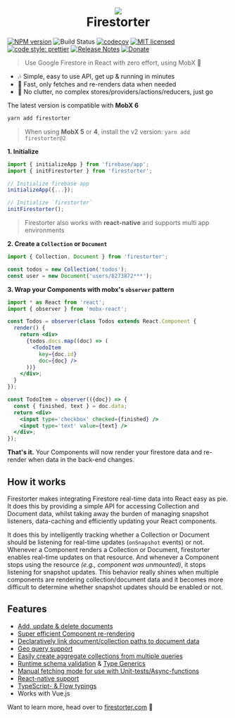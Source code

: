 <!-- prettier-ignore -->
<h1 align="center">
  <img src="./docs/_media/logo.jpg" /><br>
  Firestorter
</h1>

<span class="badge-npmversion"><a href="https://www.npmjs.com/package/firestorter" title="View this project on NPM"><img src="https://img.shields.io/npm/v/firestorter.svg" alt="NPM version" /></a></span>
![Build Status](https://github.com/IjzerenHein/firestorter/workflows/build/badge.svg)
[![codecov](https://codecov.io/gh/IjzerenHein/firestorter/branch/master/graph/badge.svg)](https://codecov.io/gh/IjzerenHein/firestorter)
[![MIT licensed](https://img.shields.io/badge/license-MIT-blue.svg)](https://raw.githubusercontent.com/IjzerenHein/firestorter/master/LICENSE.txt)
[![code style: prettier](https://img.shields.io/badge/code_style-prettier-ff69b4.svg)](https://github.com/prettier/prettier)
[![Release Notes](https://release-notes.com/badges/v1.svg)](https://release-notes.com/@IjzerenHein/Firestorter)
[![Donate](https://img.shields.io/badge/Donate-PayPal-green.svg)](https://www.paypal.com/cgi-bin/webscr?cmd=_s-xclick&hosted_button_id=C7KAZKHW6MXYL)

> Use Google Firestore in React with zero effort, using MobX 🤘

* 🎶 Simple, easy to use API, get up & running in minutes
* 🚀 Fast, only fetches and re-renders data when needed
* 🤘 No clutter, no complex stores/providers/actions/reducers, just go

The latest version is compatible with **MobX 6**

```sh
yarn add firestorter
```

> When using **MobX 5** or **4**, install the v2 version: `yarn add firestorter@2`

**1. Initialize**

```js
import { initializeApp } from 'firebase/app';
import { initFirestorter } from 'firestorter';

// Initialize firebase app
initializeApp({...});

// Initialize `firestorter`
initFirestorter();
```
> Firestorter also works with **react-native** and supports multi app environments

**2. Create a `Collection` or `Document`**

```js
import { Collection, Document } from 'firestorter';

const todos = new Collection('todos');
const user = new Document('users/8273872***');
```

**3. Wrap your Components with mobx's `observer` pattern**
```jsx
import * as React from 'react';
import { observer } from 'mobx-react';

const Todos = observer(class Todos extends React.Component {
  render() {
    return <div>
      {todos.docs.map((doc) => (
        <TodoItem
          key={doc.id}
          doc={doc} />
      ))}
    </div>;
  }
});

const TodoItem = observer(({doc}) => {
  const { finished, text } = doc.data;
  return <div>
    <input type='checkbox' checked={finished} />
    <input type='text' value={text} />
  </div>;
});
```

**That's it.** Your Components will now render your firestore data
and re-render when data in the back-end changes.

## How it works

Firestorter makes integrating Firestore real-time data into React easy as pie. It does this by providing a simple API for accessing Collection and Document data, whilst taking away the burden of managing snapshot listeners, data-caching and efficiently updating your React components.

It does this by intelligently tracking whether a Collection or Document should be listening for real-time updates (`onSnapshot` events) or not. Whenever a Component renders a Collection or Document, firestorter enables real-time updates on that resource. And whenever a Component stops using the resource _(e.g., component was unmounted)_, it stops listening for snapshot updates. This behavior really shines when multiple components are rendering collection/document data and it becomes more difficult to determine whether snapshot updates should be enabled or not.

## Features

- [Add, update & delete documents](https://ijzerenhein.github.io/firestorter/#/./guides/AddUpdateDelete.md)
- [Super efficient Component re-rendering](https://ijzerenhein.github.io/firestorter/#/./guides/FetchingData.md#automatic-fetching)
- [Declaratively link document/collection paths to document data](https://ijzerenhein.github.io/firestorter/#/./guides/SourcesPathsAndReferences.md#reactive-path-functions)
- [Geo query support](https://ijzerenhein.github.io/firestorter/#/./guides/GeoQueries.md)
- [Easily create aggregate collections from multiple queries](https://ijzerenhein.github.io/firestorter/#/./guides/AggregateCollections.md)
- [Runtime schema validation](https://ijzerenhein.github.io/firestorter/#/./guides/SchemaValidation.md) & [Type Generics](https://ijzerenhein.github.io/firestorter/#/./guides/Generics.md)
- [Manual fetching mode for use with Unit-tests/Async-functions](https://ijzerenhein.github.io/firestorter/#/./guides/FetchModes.md)
- [React-native support](https://ijzerenhein.github.io/firestorter/#/./guides/Installation.md#usage-with-react-native)
- [TypeScript- & Flow typings](https://ijzerenhein.github.io/firestorter/#/./guides/Generics.md)
- Works with Vue.js


Want to learn more, head over to [firestorter.com](http://firestorter.com) 🤘

